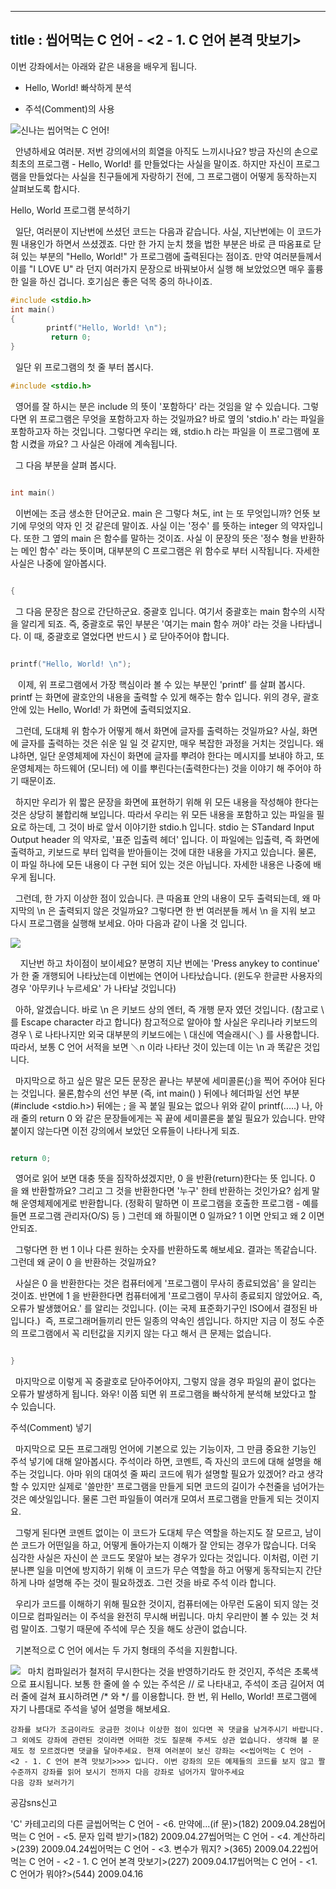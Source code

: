 ----------------
title : 씹어먹는 C 언어 - <2 - 1. C 언어 본격 맛보기>
--------------


이번 강좌에서는 아래와 같은 내용을 배우게 됩니다. 

* Hello, World! 
빠삭하게
 분석

* 주석(Comment)의 사용





![신나는 씹어먹는 C 언어!](http://img1.daumcdn.net/thumb/R1920x0/?fname=http%3A%2F%2Fcfile5.uf.tistory.com%2Fimage%2F155F761749EE18AB1B569B)

  안녕하세요 여러분. 저번 강의에서의 희열을 아직도 느끼시나요? 방금 자신의 손으로 최초의 프로그램 - Hello, World! 를 만들었다는 사실을 말이죠. 하지만 자신이 프로그램을 만들었다는 사실을 친구들에게 자랑하기 전에, 그 프로그램이 어떻게 동작하는지 살펴보도록 합시다.

Hello, World 프로그램 분석하기 



  일단, 여러분이 지난번에 쓰셨던 코드는 다음과 같습니다. 사실, 지난번에는 이 코드가 뭔 내용인가 하면서 쓰셨겠죠. 다만 한 가지 눈치 챘을 법한 부분은 바로 큰 따옴표로 닫혀 있는 부분의 "Hello, World!" 가 프로그램에 출력된다는 점이죠. 만약 여러분들께서 이를 "I LOVE U" 라 던지 여러가지 문장으로 바꿔보아서 실행 해 보았었으면 매우 훌륭한 일을 하신 겁니다. 호기심은 좋은 덕목 중의 하나이죠. 

```cpp
#include <stdio.h>
int main()
{
        printf("Hello, World! \n");
         return 0;
}
```


  일단 위 프로그램의 첫 줄 부터 봅시다. 

```cpp
#include <stdio.h>
```



  영어를 잘 하시는 분은 include 의 뜻이 '포함하다' 라는 것임을 알 수 있습니다. 그렇다면 위 프로그램은 무엇을 포함하고자 하는 것일까요? 바로 옆의 'stdio.h' 라는 파일을 포함하고자 하는 것입니다. 그렇다면 우리는 왜, stdio.h 라는 파일을 이 프로그램에 포함 시켰을 까요? 그 사실은 아래에 계속됩니다.


  그 다음 부분을 살펴 봅시다.

```cpp

int main()
```

  이번에는 조금 생소한 단어군요. main 은 그렇다 쳐도, int 는 또 무엇입니까? 언뜻 보기에 무엇의 약자 인 것 같은데 말이죠. 사실 이는 '정수' 를 뜻하는 integer 의 약자입니다. 또한 그 옆의 main 은 함수를 말하는 것이죠. 사실 이 문장의 뜻은 '정수 형을 반환하는 메인 함수' 라는 뜻이며, 대부분의 C 프로그램은 위 함수로 부터 시작됩니다. 자세한 사실은 나중에 알아봅시다. 

```cpp

{
```


  그 다음 문장은 참으로 간단하군요. 중괄호 입니다. 여기서 중괄호는 main 함수의 시작을 알리게 되죠. 즉, 중괄호로 묶인 부분은 '여기는 main 함수 꺼야' 라는 것을 나타냅니다. 이 때, 중괄호로 열었다면 반드시 } 로 닫아주어야 합니다. 

```cpp

printf("Hello, World! \n");
```


   이제, 위 프로그램에서 가장 핵심이라 볼 수 있는 부분인 'printf' 를 살펴 봅시다. printf 는 화면에 괄호안의 내용을 출력할 수 있게 해주는 함수 입니다. 위의 경우, 괄호 안에 있는 Hello, World! 가 화면에 출력되었지요. 


  그런데, 도대체 위 함수가 어떻게 해서 화면에 글자를 출력하는 것일까요? 사실, 화면에 글자를 출력하는 것은 쉬운 일 일 것 같지만, 매우 복잡한 과정을 거치는 것입니다. 왜냐하면, 일단 운영체제에 자신이 화면에 글자를 뿌려야 한다는 메시지를 보내야 하고, 또 운영체제는 하드웨어 (모니터) 에 이를 뿌린다는(출력한다는) 것을 이야기 해 주어야 하기 때문이죠. 


  하지만 우리가 위 짧은 문장을 화면에 표현하기 위해 위 모든 내용을 작성해야 한다는 것은 상당히 불합리해 보입니다. 따라서 우리는 위 모든 내용을 포함하고 있는 파일을 필요로 하는데, 그 것이 바로 앞서 이야기한 stdio.h 입니다. stdio 는 STandard Input Output header 의 약자로, '표준 입출력 헤더' 입니다. 이 파일에는 입출력, 즉 화면에 출력하고, 키보드로 부터 입력을 받아들이는 것에 대한 내용을 가지고 있습니다. 물론, 이 파일 하나에 모든 내용이 다 구현 되어 있는 것은 아닙니다. 자세한 내용은 나중에 배우게 됩니다. 


  그런데, 한 가지 이상한 점이 있습니다. 큰 따옴표 안의 내용이 모두 출력되는데, 왜 마지막의 \n 은 출력되지 않은 것일까요? 그렇다면 한 번 여러분들 께서 \n 을 지워 보고 다시 프로그램을 실행해 보세요. 아마 다음과 같이 나올 것 입니다. 


![](http://img1.daumcdn.net/thumb/R1920x0/?fname=http%3A%2F%2Fcfile1.uf.tistory.com%2Fimage%2F207B991A49E9735F64CC19)


    지난번 하고 차이점이 보이세요? 분명히 지난 번에는 'Press anykey to continue' 가 한 줄 개행되어 나타났는데 이번에는 연이어 나타났습니다. (윈도우 한글판 사용자의 경우 '아무키나 누르세요' 가 나타날 것입니다) 


  아하, 알겠습니다. 바로 \n 은 키보드 상의 엔터, 즉 개행 문자 였던 것입니다. (참고로 \ 를 Escape character 라고 합니다) 
참고적으로 알아야 할 사실은 우리나라 키보드의 경우 \ 로 나타나지만 외국 대부분의 키보드에는 \ 대신에 역슬래시(＼) 를 사용합니다. 따라서, 보통 C 언어 서적을 보면 ＼n 이라 나타난 것이 있는데 이는 \n 과 똑같은 것입니다.


  마지막으로 하고 싶은 말은 모든 문장은 끝나는 부분에 세미콜론(;)을 찍어 주어야 된다는 것입니다. 물론,함수의 선언 부분 (즉, int main() ) 뒤에나 헤더파일 선언 부분 (#include <stdio.h>) 뒤에는 ; 을 꼭 붙일 필요는 없으나 위와 같이 printf(.....) 나, 아래 줄의 return 0 와 같은 문장들에게는 꼭 끝에 세미콜론을 붙일 필요가 있습니다. 만약 붙이지 않는다면 이전 강의에서 보았던 오류들이 나타나게 되죠. 

```cpp

return 0; 
```


  영어로 읽어 보면 대충 뜻을 짐작하셨겠지만, 0 을 반환(return)한다는 뜻 입니다. 0 을 왜 반환할까요? 그리고 그 것을 반환한다면 '누구' 한테 반환하는 것인가요? 쉽게 말해 운영체제에게로 반환합니다. (정확히 말하면 이 프로그램을 호출한 프로그램 - 예를 들면 프로그램 관리자(O/S) 등 ) 그런데 왜 하필이면 0 일까요? 1 이면 안되고 왜 2 이면 안되죠. 


  그렇다면 한 번 1 이나 다른 원하는 숫자를 반환하도록 해보세요. 결과는 똑같습니다. 그런데 왜 굳이 0 을 반환하는 것일까요? 


  사실은 0 을 반환한다는 것은 컴퓨터에게 '프로그램이 무사히 종료되었음' 을 알리는 것이죠. 반면에 1 을 반환한다면 컴퓨터에게 '프로그램이 무사히 종료되지 않았어요. 즉, 오류가 발생했어요.' 를 알리는 것입니다. (이는 국제 표준화기구인 ISO에서 결정된 바 입니다.)  즉, 프로그래머들끼리 만든 일종의 약속인 셈입니다. 하지만 지금 이 정도 수준의 프로그램에서 꼭 리턴값을 지키지 않는 다고 해서 큰 문제는 없습니다. 

```cpp

}
```


  마지막으로 이렇게 꼭 중괄호로 닫아주어야지, 그렇지 않을 경우 파일의 끝이 없다는 오류가 발생하게 됩니다. 와우! 이쯤 되면 위 프로그램을 빠삭하게 분석해 보았다고 할 수 있습니다. 

주석(Comment) 넣기 


  마지막으로 모든 프로그래밍 언어에 기본으로 있는 기능이자, 그 만큼 중요한 기능인 주석 넣기에 대해 알아봅시다. 주석이라 하면, 코멘트, 즉 자신의 코드에 대해 설명을 해주는 것입니다. 아마 위의 대여섯 줄 짜리 코드에 뭐가 설명할 필요가 있겠어? 라고 생각할 수 있지만 실제로 '쓸만한' 프로그램을 만들게 되면 코드의 길이가 수천줄을 넘어가는 것은 예삿일입니다. 물론 그런 파일들이 여러개 모여서 프로그램을 만들게 되는 것이지요. 


  그렇게 된다면 코멘트 없이는 이 코드가 도대체 무슨 역할을 하는지도 잘 모르고, 남이 쓴 코드가 어떤일을 하고, 어떻게 돌아가는지 이해가 잘 안되는 경우가 많습니다. 더욱 심각한 사실은 자신이 쓴 코드도 못알아 보는 경우가 있다는 것입니다. 이처럼, 이런 기분나쁜 일을 미연에 방지하기 위해 이 코드가 무슨 역할을 하고 어떻게 동작되는지 간단하게 나마 설명해 주는 것이 필요하겠죠. 그런 것을 바로 주석 이라 합니다. 


  우리가 코드를 이해하기 위해 필요한 것이지, 컴퓨터에는 아무런 도움이 되지 않는 것이므로 컴파일러는 이 주석을 완전히 무시해 버립니다. 마치 우리만이 볼 수 있는 것 처럼 말이죠. 그렇기 때문에 주석에 무슨 짓을 해도 상관이 없습니다. 


  기본적으로 C 언어 에서는 두 가지 형태의 주석을 지원합니다. 

![](http://img1.daumcdn.net/thumb/R1920x0/?fname=http%3A%2F%2Fcfile25.uf.tistory.com%2Fimage%2F1728BF0C49EE1719061C9D)
  마치 컴파일러가 철저히 무시한다는 것을 반영하기라도 한 것인지, 주석은 초록색으로 표시됩니다. 보통 한 줄에 쓸 수 있는 주석은 // 로 나타내고, 주석이 조금 길어저 여러 줄에 걸쳐 표시하려면 /* 와 */ 를 이용합니다. 한 번, 위 Hello, World! 프로그램에 자기 나름대로 주석을 넣어 설명을 해보세요. 



```warning
강좌를 보다가 조금이라도 궁금한 것이나 이상한 점이 있다면 꼭 댓글을 남겨주시기 바랍니다. 그 외에도 강좌에 관련된 것이라면 어떠한 것도 질문해 주셔도 상관 없습니다. 생각해 볼 문제도 정 모르겠다면 댓글을 달아주세요. 현재 여러분이 보신 강좌는 <<씹어먹는 C 언어 - <2 - 1. C 언어 본격 맛보기>>>> 입니다. 이번 강좌의 모든 예제들의 코드를 보지 않고 짤 수준까지 강좌를 읽어 보시기 전까지 다음 강좌로 넘어가지 말아주세요 
다음 강좌 보러가기
```





공감sns신고

'C' 카테고리의 다른 글씹어먹는 C 언어 - <6. 만약에...(if 문)>(182)
2009.04.28씹어먹는 C 언어 - <5. 문자 입력 받기>(182)
2009.04.27씹어먹는 C 언어 - <4. 계산하리 >(239)
2009.04.24씹어먹는 C 언어 - <3. 변수가 뭐지? >(365)
2009.04.22씹어먹는 C 언어 - <2 - 1. C 언어 본격 맛보기>(227)
2009.04.17씹어먹는 C 언어 - <1. C 언어가 뭐야?>(544)
2009.04.16

